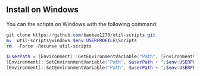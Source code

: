 ## Install on Windows
You can the scripts on Windows with the following command:
```powershell
git clone https://github.com/baobao1270/util-scripts.git
mv  util-scripts\windows $env:USERPROFILE\Scripts
rm  -Force -Recurse util-scripts

$userPath = [Environment]::GetEnvironmentVariable("Path", [EnvironmentVariableTarget]::User)
[Environment]::SetEnvironmentVariable("Path", $userPath + ";$env:USERPROFILE\Scripts", [EnvironmentVariableTarget]::User)
[Environment]::SetEnvironmentVariable("Path", $userPath + ";$env:USERPROFILE\Scripts\adk-platform-tools", [EnvironmentVariableTarget]::User)
```
